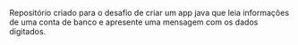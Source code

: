 Repositório criado para o desafio de criar um app java que leia informações de
uma conta de banco e apresente uma mensagem com os dados digitados.
